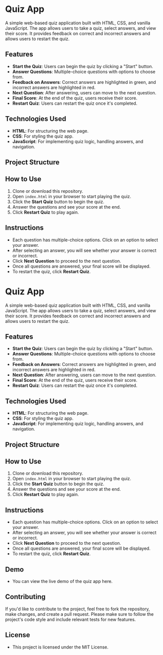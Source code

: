 # **Quiz App**

A simple web-based quiz application built with HTML, CSS, and vanilla JavaScript. The app allows users to take a quiz, select answers, and view their score. It provides feedback on correct and incorrect answers and allows users to restart the quiz.

## **Features**
- **Start the Quiz**: Users can begin the quiz by clicking a "Start" button.
- **Answer Questions**: Multiple-choice questions with options to choose from.
- **Feedback on Answers**: Correct answers are highlighted in green, and incorrect answers are highlighted in red.
- **Next Question**: After answering, users can move to the next question.
- **Final Score**: At the end of the quiz, users receive their score.
- **Restart Quiz**: Users can restart the quiz once it's completed.

## **Technologies Used**
- **HTML**: For structuring the web page.
- **CSS**: For styling the quiz app.
- **JavaScript**: For implementing quiz logic, handling answers, and navigation.

## **Project Structure**

## **How to Use**
1. Clone or download this repository.
2. Open `index.html` in your browser to start playing the quiz.
3. Click the **Start Quiz** button to begin the quiz.
4. Answer the questions and see your score at the end.
5. Click **Restart Quiz** to play again.

## **Instructions**
- Each question has multiple-choice options. Click on an option to select your answer.
- After selecting an answer, you will see whether your answer is correct or incorrect.
- Click **Next Question** to proceed to the next question.
- Once all questions are answered, your final score will be displayed.
- To restart the quiz, click **Restart Quiz**.




# **Quiz App**

A simple web-based quiz application built with HTML, CSS, and vanilla JavaScript. The app allows users to take a quiz, select answers, and view their score. It provides feedback on correct and incorrect answers and allows users to restart the quiz.

## **Features**
- **Start the Quiz**: Users can begin the quiz by clicking a "Start" button.
- **Answer Questions**: Multiple-choice questions with options to choose from.
- **Feedback on Answers**: Correct answers are highlighted in green, and incorrect answers are highlighted in red.
- **Next Question**: After answering, users can move to the next question.
- **Final Score**: At the end of the quiz, users receive their score.
- **Restart Quiz**: Users can restart the quiz once it's completed.

## **Technologies Used**
- **HTML**: For structuring the web page.
- **CSS**: For styling the quiz app.
- **JavaScript**: For implementing quiz logic, handling answers, and navigation.

## **Project Structure**

## **How to Use**
1. Clone or download this repository.
2. Open `index.html` in your browser to start playing the quiz.
3. Click the **Start Quiz** button to begin the quiz.
4. Answer the questions and see your score at the end.
5. Click **Restart Quiz** to play again.

## **Instructions**
- Each question has multiple-choice options. Click on an option to select your answer.
- After selecting an answer, you will see whether your answer is correct or incorrect.
- Click **Next Question** to proceed to the next question.
- Once all questions are answered, your final score will be displayed.
- To restart the quiz, click **Restart Quiz**.



## Demo
 - You can view the live demo of the quiz app here.

## Contributing
If you'd like to contribute to the project, feel free to fork the repository, make changes, and create a pull request. Please make sure to follow the project's code style and include relevant tests for new features.

## License
- This project is licensed under the MIT License.








